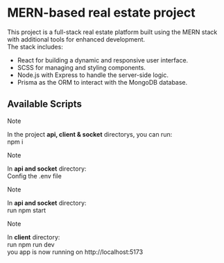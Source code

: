 # MERN-based real estate project

This project is a full-stack real estate platform built using the MERN stack with additional tools for enhanced development. <br/>
The stack includes:

- React for building a dynamic and responsive user interface.
- SCSS for managing and styling components.
- Node.js with Express to handle the server-side logic.
- Prisma as the ORM to interact with the MongoDB database.

## Available Scripts
> [!NOTE]
>In the project **api, client & socket** directorys, you can run:<br />
> npm i
>

> [!NOTE]
>In **api and socket** directory:<br />
> Config the .env file
>

> [!NOTE]
>In **api and socket** directory:<br />
> run npm start
>

> [!NOTE]
>In **client** directory:<br />
> run npm run dev<br />
> you app is now running on http://localhost:5173<br />

